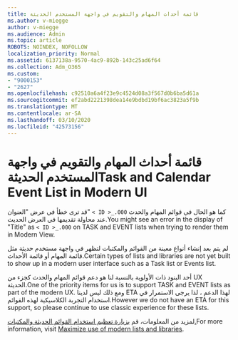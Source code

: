 ```yaml
---
title: قائمة أحداث المهام والتقويم في واجهة المستخدم الحديثة
ms.author: v-miegge
author: v-miegge
ms.audience: Admin
ms.topic: article
ROBOTS: NOINDEX, NOFOLLOW
localization_priority: Normal
ms.assetid: 6137138a-9570-4ac9-892b-143c25ad6f64
ms.collection: Adm_O365
ms.custom:
- "9000153"
- "2627"
ms.openlocfilehash: c92510a6a4f23e9c4524d08a3f567d0b6ba5d61a
ms.sourcegitcommit: ef2abd2221398dea14e9bdbd19bf6ac3823a5f9b
ms.translationtype: MT
ms.contentlocale: ar-SA
ms.lasthandoff: 03/10/2020
ms.locfileid: "42573156"
---
```

# <a name="task-and-calendar-event-list-in-modern-ui"></a><span data-ttu-id="2fbcb-102">قائمة أحداث المهام والتقويم في واجهة المستخدم الحديثة</span><span class="sxs-lookup"><span data-stu-id="2fbcb-102">Task and Calendar Event List in Modern UI</span></span>

<span data-ttu-id="2fbcb-103">قد ترى خطأ في عرض "العنوان" `< ID >_.000` كما هو الحال في قوائم المهام والحدث عند محاولة تقديمها في العرض الحديث.</span><span class="sxs-lookup"><span data-stu-id="2fbcb-103">You might see an error in the display of "Title" as `< ID >_.000` on TASK and EVENT lists when trying to render them in Modern View.</span></span>

<span data-ttu-id="2fbcb-104">لم يتم بعد إنشاء أنواع معينة من القوائم والمكتبات لتظهر في واجهة مستخدم حديثة مثل قائمة المهام أو قائمة الأحداث.</span><span class="sxs-lookup"><span data-stu-id="2fbcb-104">Certain types of lists and libraries are not yet built to show up in a modern user interface such as a Task list or Events list.</span></span>

<span data-ttu-id="2fbcb-105">أحد البنود ذات الأولوية بالنسبة لنا هو دعم قوائم المهام والحدث كجزء من UX الحديثة.</span><span class="sxs-lookup"><span data-stu-id="2fbcb-105">One of the priority items for us is to support TASK and EVENT lists as part of the modern UX.</span></span> <span data-ttu-id="2fbcb-106">ومع ذلك ليس لدينا ETA لهذا الدعم ، لذا يرجى الاستمرار في استخدام التجربة الكلاسيكية لهذه القوائم.</span><span class="sxs-lookup"><span data-stu-id="2fbcb-106">However we do not have an ETA for this support, so please continue to use classic experience for these lists.</span></span>

<span data-ttu-id="2fbcb-107">لمزيد من المعلومات، قم [بزيارة تعظيم استخدام القوائم الحديثة والمكتبات.](https://docs.microsoft.com/sharepoint/dev/transform/modernize-userinterface-lists-and-libraries)</span><span class="sxs-lookup"><span data-stu-id="2fbcb-107">For more information, visit [Maximize use of modern lists and libraries](https://docs.microsoft.com/sharepoint/dev/transform/modernize-userinterface-lists-and-libraries).</span></span>
